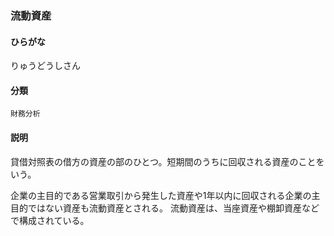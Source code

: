 <div style="display:none;">

## [あ行](securities-terms?id=あ行)
## [か行](securities-terms?id=か行)
## [さ行](securities-terms?id=さ行)
## [た行](securities-terms?id=た行)
## [な行](securities-terms?id=な行)
## [は行](securities-terms?id=は行)
## [ま行](securities-terms?id=ま行)
## [や行](securities-terms?id=や行)
## [ら行](securities-terms?id=ら行)

</div>

### 流動資産

#### ひらがな

りゅうどうしさん

#### 分類

`財務分析`

#### 説明

貸借対照表の借方の資産の部のひとつ。短期間のうちに回収される資産のことをいう。
企業の主目的である営業取引から発生した資産や1年以内に回収される企業の主目的ではない資産も流動資産とされる。 流動資産は、当座資産や棚卸資産などで構成されている。

<div style="display:none;">

## [わ行](securities-terms?id=わ行)
## [英数字・記号](securities-terms?id=英数字・記号)

</div>

